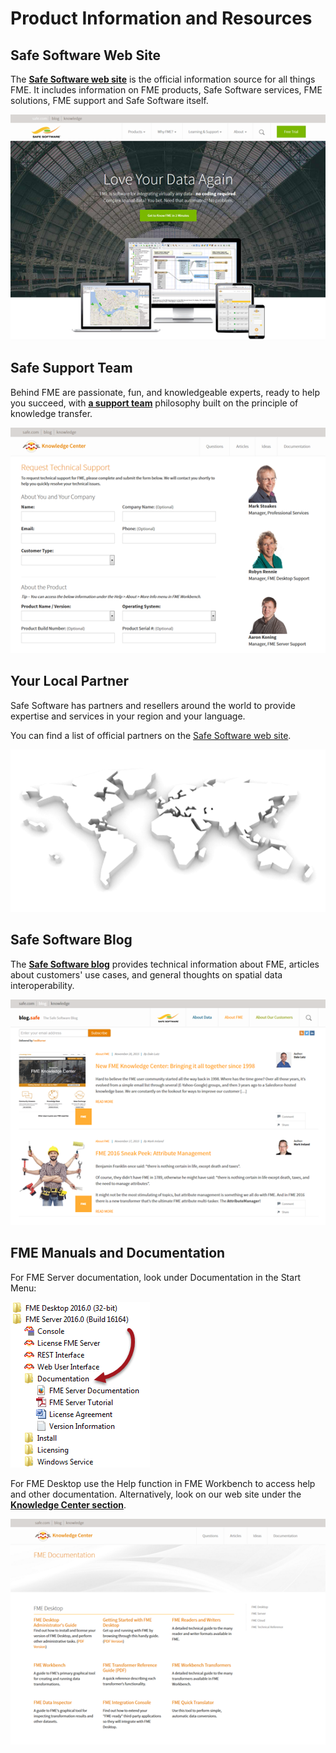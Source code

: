 # Product Information and Resources #

## Safe Software Web Site ##
The **[Safe Software web site](https://www.safe.com/ "Safe Software web site")** is the official information source for all things FME. It includes information on FME products, Safe Software services, FME solutions, FME support and Safe Software itself.

![](./Images/Img8.01.SafeWebSite.png)

## Safe Support Team ##
Behind FME are passionate, fun, and knowledgeable experts, ready to help you succeed, with **[a support team](https://support.safe.com/knowledgeSubmitCase "FME Support Team page")** philosophy built on the principle of knowledge transfer.

![](./Images/Img8.02.SafeSupportTeam.png)

## Your Local Partner ##
Safe Software has partners and resellers around the world to provide expertise and services in your region and your language.

You can find a list of official partners on the [Safe Software web site](http://www.safe.com/partners/ "FME Partners Page").

![](./Images/Img8.09.SafePartnersWorldImage.png)

## Safe Software Blog ##
The **[Safe Software blog](http://blog.safe.com/ "Safe Software Blog")** provides technical information about FME, articles about customers' use cases, and general thoughts on spatial data interoperability.

![](./Images/Img8.03.SafeBlog.png)

## FME Manuals and Documentation ##
For FME Server documentation, look under Documentation in the Start Menu:

![](./Images/Img8.08.ServerDocumentation.png)

For FME Desktop use the Help function in FME Workbench to access help and other documentation. Alternatively, look on our web site under the **[Knowledge Center section](https://support.safe.com/KnowledgeDocumentation "FME Product Documentation")**.

![](./Images/Img8.04.SafeDocumentation.png)